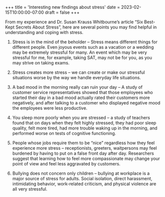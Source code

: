 +++
title = 'Interesting new findings about stress'
date = 2023-02-15T10:00:00-07:00
draft = false
+++

From my experience and Dr. Susan Krauss Whitbourne’s article “Six Best-Kept Secrets About Stress”, here are several points you may find helpful in understanding and coping with stress.

1. Stress is in the mind of the beholder – Stress means different things for different people. Even joyous events such as a vacation or a wedding may be extremely stressful for many. An event which may be very stressful for me, for example, taking SAT, may not be for you, as you may strive on taking exams.

2. Stress creates more stress – we can create or make our stressful situations worse by the way we handle everyday life situations.

3. A bad mood in the morning really can ruin your day – A study of customer service representatives showed that those employees who started their day in a bad mood actually rated their customers more negatively, and after talking to a customer who displayed negative mood the employees were less productive.

4. You sleep more poorly when you are stressed – a study of teachers found that on days when they felt highly stressed, they had poor sleep quality, felt more tired, had more trouble waking up in the morning, and performed worse on tests of cognitive functioning.

5. People whose jobs require them to be “nice” regardless how they feel experience more stress – receptionists, greeters, waitpersons may feel burdened by having to put on a false front day after day. Researchers suggest that learning how to feel more compassionate may change your point of view and feel less aggravated by customers.

6. Bullying does not concern only children – bullying at workplace is a major source of stress for adults. Social isolation, direct harassment, intimidating behavior, work-related criticism, and physical violence are all very stressful.
